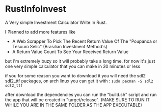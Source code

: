 # RustInfoInvest
A Very simple Investment Calculator Write In Rust.

I Planned to add more features like 
- A Web Scrapper To Pick The Recent Return Value Of The "Poupanca or Tesouro Selic" (Brasilian Investment Method's)
- A Return Value Count To See Your Received Return Value

but i'm extremely buzy so it will probably take a long time.
for now it's just one very simple calculator that you can make in 30 minutes or less

if you for some reason you want to download it
you will need the sdl2 sdl2_ttf packages, 
on arch linux you can get it with :
```sudo pacman -S sdl2 sdl2_ttf```

after download the dependencies you can run the "build.sh" script and run the app that will be created in "target/release". (MAKE SURE TO RUN IT WHILE YOU ARE IN THE SAME FOLDER AS THE APP EXECUTABLE)
